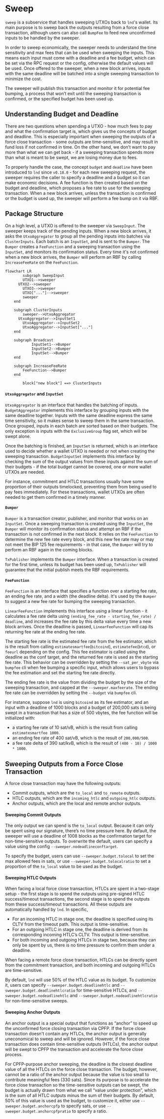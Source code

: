 # Sweep

`sweep` is a subservice that handles sweeping UTXOs back to `lnd`'s wallet. Its
main purpose is to sweep back the outputs resulting from a force close
transaction, although users can also call `BumpFee` to feed new unconfirmed
inputs to be handled by the sweeper.

In order to sweep economically, the sweeper needs to understand the time
sensitivity and max fees that can be used when sweeping the inputs. This means
each input must come with a deadline and a fee budget, which can be set via the
RPC request or the config, otherwise the default values will be used. Once
offered to the sweeper, when a new block arrives, inputs with the same deadline
will be batched into a single sweeping transaction to minimize the cost.

The sweeper will publish this transaction and monitor it for potential fee
bumping, a process that won’t exit until the sweeping transaction is confirmed,
or the specified budget has been used up.

## Understanding Budget and Deadline

There are two questions when spending a UTXO - how much fees to pay and what
the confirmation target is, which gives us the concepts of budget and deadline.
This is especially important when sweeping the outputs of a force close
transaction - some outputs are time-sensitive, and may result in fund
loss if not confirmed in time. On the other hand, we don’t want to pay more
than what we can get back - if a sweeping transaction spends more than what is
meant to be swept, we are losing money due to fees.

To properly handle the case, the concept `budget` and `deadline` have been
introduced to `lnd` since `v0.18.0` - for each new sweeping request, the
sweeper requires the caller to specify a deadline and a budget so it can make
economic decisions. A fee function is then created based on the budget and
deadline, which proposes a fee rate to use for the sweeping transaction. When a
new block arrives, unless the transaction is confirmed or the budget is used
up, the sweeper will perform a fee bump on it via RBF.

## Package Structure

On a high level, a UTXO is offered to the sweeper via `SweepInput`. The sweeper
keeps track of the pending inputs. When a new block arrives, it asks the
`UtxoAggregator` to group all the pending inputs into batches via
`ClusterInputs`. Each batch is an `InputSet`, and is sent to the `Bumper`. The
`Bumper` creates a `FeeFunction` and a sweeping transaction using the
`InputSet`, and monitors its confirmation status. Every time it's not confirmed
when a new block arrives, the `Bumper` will perform an RBF by calling
`IncreaseFeeRate` on the `FeeFunction`.

```mermaid
flowchart LR
        subgraph SweepInput
        UTXO1-->sweeper
      UTXO2-->sweeper
        UTXO3-->sweeper
        UTXO["..."]-->sweeper
        sweeper
    end

    subgraph ClusterInputs
        sweeper-->UtxoAggregator
      UtxoAggregator-->InputSet1
        UtxoAggregator-->InputSet2
        UtxoAggregator-->InputSet["..."]
    end

    subgraph Broadcast
            InputSet1-->Bumper
            InputSet2-->Bumper
            InputSet-->Bumper
    end

    subgraph IncreaseFeeRate
        FeeFunction-->Bumper
    end

        block["new block"] ==> ClusterInputs
```

#### `UtxoAggregator` and `InputSet`

`UtxoAggregator` is an interface that handles the batching of inputs.
`BudgetAggregator` implements this interface by grouping inputs with the same
deadline together. Inputs with the same deadline express the same time
sensitivity, so it makes sense to sweep them in the same transaction. Once
grouped, inputs in each batch are sorted based on their budgets. The only
exception is inputs with the `ExclusiveGroup` flag set, which will be swept
alone.

Once the batching is finished, an `InputSet` is returned, which is an interface
used to decide whether a wallet UTXO is needed or not when creating the
sweeping transaction. `BudgetInputSet` implements this interface by checking
the sum of the output values from these inputs against the sum of their
budgets - if the total budget cannot be covered, one or more wallet UTXOs are
needed.

For instance, commitment and HTLC transactions usually have some proportion of
their outputs timelocked, preventing them from being used to pay fees
immediately. For these transactions, wallet UTXOs are often needed to get them
confirmed in a timely manner.

#### `Bumper`

`Bumper` is a transaction creator, publisher, and monitor that works on an
`InputSet`. Once a sweeping transaction is created using the `InputSet`, the
`Bumper` will monitor its confirmation status and attempt an RBF if the
transaction is not confirmed in the next block. It relies on the `FeeFunction`
to determine the new fee rate every block, and this new fee rate may or may not
meet the BIP 125 fee requirements - in that case, the `Bumper` will try to
perform an RBF again in the coming blocks.

`TxPublisher` implements the `Bumper` interface. When a transaction is created
for the first time, unless its budget has been used up, `TxPublisher` will
guarantee that the initial publish meets the RBF requirements.

#### `FeeFunction`

`FeeFunction` is an interface that specifies a function over a starting fee
rate, an ending fee rate, and a width (the deadline delta). It's used by the
`Bumper` to suggest a new fee rate for bumping the sweeping transaction.

`LinearFeeFunction` implements this interface using a linear function - it
calculates a fee rate delta using `(ending_fee_rate - starting_fee_rate) /
deadline`, and increases the fee rate by this delta value every time a new block
arrives. Once the deadline is passed, `LinearFeeFunction` will cap its
returning fee rate at the ending fee rate.

The starting fee rate is the estimated fee rate from the fee estimator, which
is the result from calling `estimatesmartfee`(`bitcoind`),
`estimatefee`(`btcd`), or `feeurl` depending on the config. This fee estimator
is called using the deadline as the conf target, and the returned fee rate is
used as the starting fee rate. This behavior can be overridden by setting the
`--sat_per_vbyte` via `bumpfee` cli when fee bumping a specific input, which
allows users to bypass the fee estimation and set the starting fee rate
directly.

The ending fee rate is the value from dividing the budget by the size of the
sweeping transaction, and capped at the `--sweeper.maxfeerate`. The ending fee
rate can be overridden by setting the `--budget` via `bumpfee` cli.

For instance, suppose `lnd` is using `bitcoind` as its fee estimator, and an
input with a deadline of 1000 blocks and a budget of 200,000 sats is being
swept in a transaction that has a size of 500 vbytes, the fee function will be
initialized with:

- a starting fee rate of 10 sat/vB, which is the result from calling
  `estimatesmartfee 1000`.
- an ending fee rate of 400 sat/vB, which is the result of `200,000/500`.
- a fee rate delta of 390 sat/kvB, which is the result of `(400 - 10) / 1000 *
  1000`.

## Sweeping Outputs from a Force Close Transaction

A force close transaction may have the following outputs:

- Commit outputs, which are the  `to_local` and `to_remote` outputs.
- HTLC outputs, which are the  `incoming_htlc` and `outgoing_htlc` outputs.
- Anchor outputs, which are the local and remote anchor outputs.

#### Sweeping Commit Outputs

The only output we can spend is the `to_local` output. Because it can only be
spent using our signature, there’s no time pressure here. By default, the
sweeper will use a deadline of 1008 blocks as the confirmation target for
non-time-sensitive outputs.  To overwrite the default, users can specify a
value using the config `--sweeper.nodeadlineconftarget`.

To specify the budget, users can use `--sweeper.budget.tolocal` to set the max
allowed fees in sats, or use `--sweeper.budget.tolocalratio` to set a
proportion of the `to_local` value to be used as the budget.

#### Sweeping HTLC Outputs

When facing a local force close transaction, HTLCs are spent in a two-stage
setup - the first stage is to spend the outputs using pre-signed HTLC
success/timeout transactions, the second stage is to spend the outputs from
these success/timeout transactions. All these outputs are automatically handled
by `lnd`. In specific,
- For an incoming HTLC in stage one, the deadline is specified using its CLTV
  from the timeout path. This output is time-sensitive.
- For an outgoing HTLC in stage one, the deadline is derived from its
  corresponding incoming HTLC’s CLTV. This output is time-sensitive.
- For both incoming and outgoing HTLCs in stage two, because they can only be
  spent by us, there is no time pressure to confirm them under a deadline.

When facing a remote force close transaction, HTLCs can be directly spent from
the commitment transaction, and both incoming and outgoing HTLCs are
time-sensitive.

By default, `lnd` will use 50% of the HTLC value as its budget. To customize
it, users can specify `--sweeper.budget.deadlinehtlc` and
`--sweeper.budget.deadlinehtlcratio` for time-sensitive HTLCs, and
`--sweeper.budget.nodeadlinehtlc` and `--sweeper.budget.nodeadlinehtlcratio`
for non-time-sensitive sweeps.

#### Sweeping Anchor Outputs

An anchor output is a special output that functions as “anchor” to speed up the
unconfirmed force closing transaction via CPFP. If the force close transaction
doesn't contain any HTLCs, the anchor output is generally uneconomical to sweep
and will be ignored. However, if the force close transaction does contain
time-sensitive outputs (HTLCs), the anchor output will be swept to CPFP the
transaction and accelerate the force close process.

For CPFP-purpose anchor sweeping, the deadline is the closest deadline value of
all the HTLCs on the force close transaction. The budget, however, cannot be a
ratio of the anchor output because the value is too small to contribute
meaningful fees (330 sats). Since its purpose is to accelerate the force close
transaction so the time-sensitive outputs can be swept, the budget is actually
drawn from what we call “value under protection”, which is the sum of all HTLC
outputs minus the sum of their budgets. By default, 50% of this value is used
as the budget, to customize it, either use
`--sweeper.budget.anchorcpfp` to specify sats, or use
`--sweeper.budget.anchorcpfpratio` to specify a ratio.

